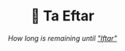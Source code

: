 <h1 align="center"> 🌴 Ta Eftar </h1>

<h6 align="center">How long is remaining until <a href="https://en.wikipedia.org/wiki/Iftar">"Iftar"</a></h6>

